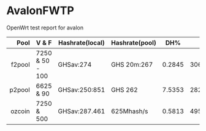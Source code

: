 AvalonFWTP
==========

OpenWrt test report for avalon

|   Pool | V & F           | Hashrate(local) | Hashrate(pool) | 	DH%	 |	FAN			  |terperature(C)	|  Platform     |
|-------:|-----------------|-----------------|----------------|--------|------------|---------------|---------------|
| f2pool | 7250 & 50 - 100 | GHSav:274       | GHS 20m:267    |	0.2845 |	3060/2850	|		70/72		    | Raspberry Pi 	|
| p2pool | 6625 & 90       | GHSav:250:851   | GHS 262        | 7.5353 |	2820/3120	|	  61/63		    | TL-WR703N    	|
| ozcoin | 7250 & 500      | GHSav:287.461   | 625Mhash/s     |	0.5813 | 	4950/0		|   60/60       | TL-WR703N     |
